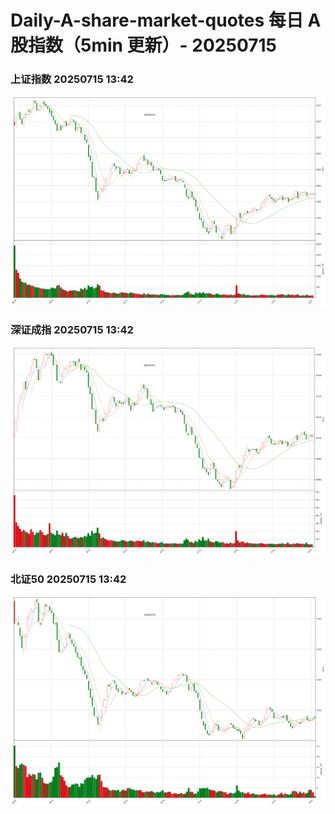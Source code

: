 
# Daily-A-share-market-quotes 每日 A 股指数（5min 更新）- 20250715

### 上证指数 20250715 13:42
![](./fig/2025/7/20250715-sh000001.png)

### 深证成指 20250715 13:42
![](./fig/2025/7/20250715-sz399001.png)

### 北证50 20250715 13:42
![](./fig/2025/7/20250715-bj899050.png)
